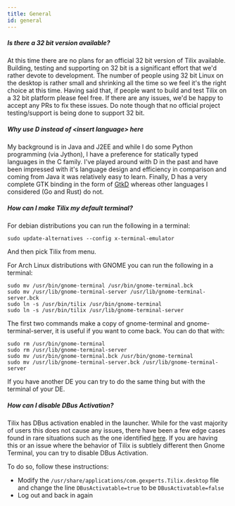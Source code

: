 ```yaml
---
title: General
id: general
---
```

##### Is there a 32 bit version available?

At this time there are no plans for an official 32 bit version of Tilix available. Building, testing and supporting on 32 bit is a significant effort that we'd rather devote to development. The number of people using 32 bit Linux on the desktop is rather small and shrinking all the time so we feel it's the right choice at this time. Having said that, if people want to build and test Tilix on a 32 bit platform please feel free. If there are any issues, we'd be happy to accept any PRs to fix these issues. Do note though that no official project testing/support is being done to support 32 bit.

##### Why use D instead of &lt;insert language&gt; here

My background is in Java and J2EE and while I do some Python programming (via Jython), I have a preference for statically typed languages in the C family. I've played around with D in the past and have been impressed with it's language design and efficiency in comparison and coming from Java it was relatively easy to learn. Finally, D has a very complete GTK binding in the form of [GtkD](http://www.gtkd.org) whereas other languages I considered (Go and Rust) do not.

##### How can I make Tilix my default terminal?

For debian distributions you can run the following in a terminal:

```
sudo update-alternatives --config x-terminal-emulator
```

And then pick Tilix from menu.

For Arch Linux distributions with GNOME you can run the following in a terminal:
```
sudo mv /usr/bin/gnome-terminal /usr/bin/gnome-terminal.bck
sudo mv /usr/lib/gnome-terminal-server /usr/lib/gnome-terminal-server.bck
sudo ln -s /usr/bin/tilix /usr/bin/gnome-terminal
sudo ln -s /usr/bin/tilix /usr/lib/gnome-terminal-server
```

The first two commands make a copy of gnome-terminal and gnome-terminal-server, it is useful if you want to come back. You can do that with:
```
sudo rm /usr/bin/gnome-terminal
sudo rm /usr/lib/gnome-terminal-server
sudo mv /usr/bin/gnome-terminal.bck /usr/bin/gnome-terminal
sudo mv /usr/lib/gnome-terminal-server.bck /usr/lib/gnome-terminal-server
```

If you have another DE you can try to do the same thing but with the terminal of your DE.

##### How can I disable DBus Activation?

Tilix has DBus activation enabled in the launcher. While for the vast majority of users this does not cause any issues, there have been a few edge cases found in rare situations such as the one identified [here](https://github.com/gnunn1/tilix/issues/870). If you are having this or an issue where the behavior of Tilix is subtlely different then Gnome Terminal, you can try to disable DBus Activation.

To do so, follow these instructions:

* Modify the ```/usr/share/applications/com.gexperts.Tilix.desktop``` file and change the line ```DBusActivatable=true``` to be ```DBusActivatable=false```
* Log out and back in again
